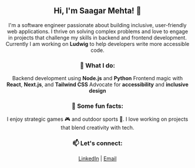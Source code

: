 <div align="center">

## Hi, I'm Saagar Mehta! 👋

I'm a software engineer passionate about building inclusive, user-friendly web applications. I thrive on solving complex problems and love to engage in projects that challenge my skills in backend and frontend development. <br />
Currently I am working on **Ludwig** to help developers write more accessible code.
                                  
### 🌟 What I do:
Backend development using **Node.js** and **Python**
Frontend magic with **React**, **Next.js**, and **Tailwind CSS**
Advocate for **accessibility** and **inclusive design**


### 🚀 Some fun facts:
I enjoy strategic games 🎮 and outdoor sports 🏀.
I love working on projects that blend creativity with tech.
  
### 📫 Let's connect:
[LinkedIn](https://www.linkedin.com/in/saagar-mehta97/) |
[Email](saagar.mehta97@gmail.com)

</div>
